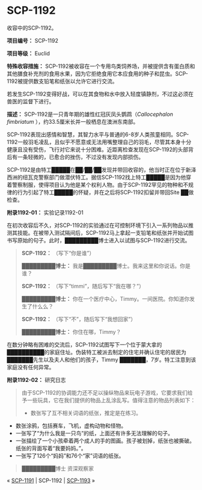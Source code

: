 # SCP-1192
                        




收容中的SCP-1192。



**项目编号：** SCP-1192

**项目等级：** Euclid

**特殊收容措施：** SCP-1192被收容在一个专用鸟类饲养场，并被提供含有蛋白质和其他膳食补充剂的食用水果，因为它拒绝食用它本应食用的种子和昆虫。SCP-1192被提供数支铅笔和纸张以允许它进行交流。

若发生SCP-1192变得好战，可以在其食物和水中放入轻度镇静剂，不过这必须在兽医的监督下进行。

**描述：** SCP-1192是一只青年期的雄性红冠灰凤头鹦鹉（*Callocephalon fimbriatum* ），约33.5厘米长并一般栖息在澳洲东南部。

SCP-1192表现出感情和智慧，其智力水平与普通的6-8岁人类孩童相同。SCP-1192一般羽毛凌乱，且似乎不愿意或无法用嘴整理自己的羽毛，尽管其本身十分健康且没有受伤，飞行对它来说十分困难。近距离检查发现在SCP-1192的头部背后有一条轻微的，已愈合的挫伤，不过没有发现内部损伤。

SCP-1192是由特工█████在██/██/██发现并带回收容的，他当时正在位于新泽西洲的纽瓦克警察部门做潜伏特工。据信SCP-1192找上特工█████是因为他穿着警察制服，使得项目认为他是某个权利人物。由于SCP-1192罕见的物种和不规律的行为引起了特工█████的怀疑，并在之后将SCP-1192扣留并带回Site ██做检查。

**附录1192-01：** 实验记录1192-01

在初次收容后不久，对SCP-1192的实验通过在可控制环境下引入一系列物品以推测其技能。在被带入测试隔间后，SCP-1192马上拿起一支铅笔和纸张并开始试图书写原始的句子。此时，█████████博士进入以试图与SCP-1192进行交流。


> **SCP-1192：** （写下“你是谁”）
> 
> **█████████博士：** 我是█████████博士。我来这里和你说话。你是谁？
> 
> **SCP-1192：** （写下“timmi”，随后写下“我在哪？”）
> 
> **█████████博士：** 你在一个医疗中心，Timmy。一间医院。你知道你发生了什么么？
> 
> **SCP-1192：** （写下“不”，随后写下“我想回家”）
> 
> **█████████博士：** 你住在哪，Timmy？
> 

在数分钟略有困难的交流后，SCP-1192试图写下一个位于蒙大拿的██████████的家庭住址。伪装特工被派去制定的住宅并确认住宅的居民为███████先生以及夫人和他们的孩子，Timmy ███████，7岁。特工注意到该家庭没有任何异常。

**附录1192-02：** 研究日志


> 由于SCP-1192的协调能力还不足以操纵物品来玩电子游戏，它要求我们给予一些玩具，它在我们提供的物品上乱涂乱写。值得注意的物品列表如下：
> 
> - 数张写了互不相关词语的纸张，推定是在练习。
- 数张涂鸦，包括赛车，飞机，虚构动物和怪物。
- 一张写了“为什么我是一只鸟”的纸，上面还有许多无法理解的句子。
- 一张描绘了一个小孩牵着两个成人的手的图画。孩子被划掉，纸张也被撕破。纸张的背面写着“我要妈妈。”。
- 一张写了126个“妈妈”和76个“家”词语的纸张。
> 
> █████████博士
资深观察家
> 



« [SCP-1191](/scp-1191) | SCP-1192 | [SCP-1193](/scp-1193) »





                    